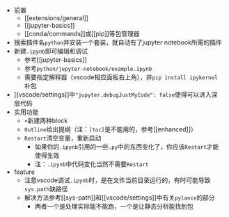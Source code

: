 - 前置
  - [[extensions/general]]
  - [[jupyter-basics]]
  - [[conda/commands]]或[[pip]]等包管理器
- 搜索插件名`python`并安装一个套装，就自动有了jupyter notebook所需的插件
- 新建`.ipynb`即可编辑和调试
  - 参考[[jupyter-basics]]
  - 参考`python/jupyter-notebook/example.ipynb`
  - 需要指定解释器（vscode相应面板右上角），并`pip install ipykernel`补包
- [[vscode/settings]]中`"jupyter.debugJustMyCode": false`使得可以进入深层代码
- 实用功能
  - `+`新建两种block
  - `Outline`给出提纲（注：`[toc]`是不能用的，参考[[enhanced]]）
  - `Restart`清空变量，重新启动
    - 如果你的`.ipynb`引用的一些`.py`中的东西变化了，你应该`Restart`才能使得生效
    - 注：`.ipynb`中代码变化当然不需要`Restart`
- feature
  - 注意vscode调试`.ipynb`时，是在文件当前目录运行的，有时可能导致`sys.path`缺路径
  - 解决方法参考[[sys-path]]和[[vscode/settings]]中有关`pylance`的部分
    - 两者一个是处理实际能不能跑，一个是让静态分析能找到包